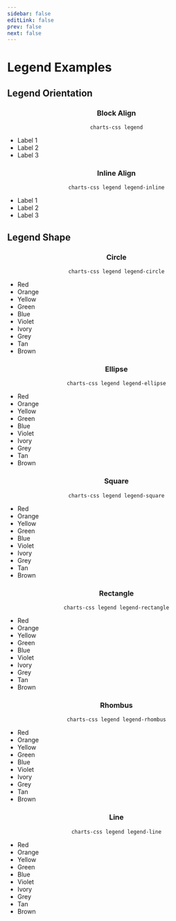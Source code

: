 ```yaml
---
sidebar: false
editLink: false
prev: false
next: false
---
```


# Legend Examples

## Legend Orientation

<v-row>

<v-col>

<h3 style="text-align: center"> <strong>Block Align</strong> </h3>
<p style="text-align: center"> <code>charts-css legend</code> </p>

<code-example>
<ul class="charts-css legend">
  <li> Label 1 </li>
  <li> Label 2 </li>
  <li> Label 3 </li>
</ul>
</code-example>

</v-col>

<v-col>

<h3 style="text-align: center"> <strong>Inline Align</strong> </h3>
<p style="text-align: center"> <code>charts-css legend legend-inline</code> </p>

<code-example>
<ul class="charts-css legend legend-inline">
  <li> Label 1 </li>
  <li> Label 2 </li>
  <li> Label 3 </li>
</ul>
</code-example>

</v-col>

</v-row>

## Legend Shape

<v-row>

<v-col>

<h3 style="text-align: center"> <strong>Circle</strong> </h3>
<p style="text-align: center"> <code>charts-css legend legend-circle</code> </p>

<code-example>
<ul class="charts-css legend legend-circle">
  <li>Red</li>
  <li>Orange</li>
  <li>Yellow</li>
  <li>Green</li>
  <li>Blue</li>
  <li>Violet</li>
  <li>Ivory</li>
  <li>Grey</li>
  <li>Tan</li>
  <li>Brown</li>
</ul>
</code-example>

</v-col>

<v-col>

<h3 style="text-align: center"> <strong>Ellipse</strong> </h3>
<p style="text-align: center"> <code>charts-css legend legend-ellipse</code> </p>

<code-example>
<ul class="charts-css legend legend-ellipse">
  <li>Red</li>
  <li>Orange</li>
  <li>Yellow</li>
  <li>Green</li>
  <li>Blue</li>
  <li>Violet</li>
  <li>Ivory</li>
  <li>Grey</li>
  <li>Tan</li>
  <li>Brown</li>
</ul>
</code-example>

</v-col>

</v-row>



<v-row>

<v-col>

<h3 style="text-align: center"> <strong>Square</strong> </h3>
<p style="text-align: center"> <code>charts-css legend legend-square</code> </p>

<code-example>
<ul class="charts-css legend legend-square">
  <li>Red</li>
  <li>Orange</li>
  <li>Yellow</li>
  <li>Green</li>
  <li>Blue</li>
  <li>Violet</li>
  <li>Ivory</li>
  <li>Grey</li>
  <li>Tan</li>
  <li>Brown</li>
</ul>
</code-example>

</v-col>

<v-col>

<h3 style="text-align: center"> <strong>Rectangle</strong> </h3>
<p style="text-align: center"> <code>charts-css legend legend-rectangle</code> </p>

<code-example>
<ul class="charts-css legend legend-rectangle">
  <li>Red</li>
  <li>Orange</li>
  <li>Yellow</li>
  <li>Green</li>
  <li>Blue</li>
  <li>Violet</li>
  <li>Ivory</li>
  <li>Grey</li>
  <li>Tan</li>
  <li>Brown</li>
</ul>
</code-example>

</v-col>

</v-row>



<v-row>

<v-col>

<h3 style="text-align: center"> <strong>Rhombus</strong> </h3>
<p style="text-align: center"> <code>charts-css legend legend-rhombus</code> </p>

<code-example>
<ul class="charts-css legend legend-rhombus">
  <li>Red</li>
  <li>Orange</li>
  <li>Yellow</li>
  <li>Green</li>
  <li>Blue</li>
  <li>Violet</li>
  <li>Ivory</li>
  <li>Grey</li>
  <li>Tan</li>
  <li>Brown</li>
</ul>
</code-example>

</v-col>

<v-col>

<h3 style="text-align: center"> <strong>Line</strong> </h3>
<p style="text-align: center"> <code>charts-css legend legend-line</code> </p>

<code-example>
<ul class="charts-css legend legend-line">
  <li>Red</li>
  <li>Orange</li>
  <li>Yellow</li>
  <li>Green</li>
  <li>Blue</li>
  <li>Violet</li>
  <li>Ivory</li>
  <li>Grey</li>
  <li>Tan</li>
  <li>Brown</li>
</ul>
</code-example>

</v-col>

</v-row>
